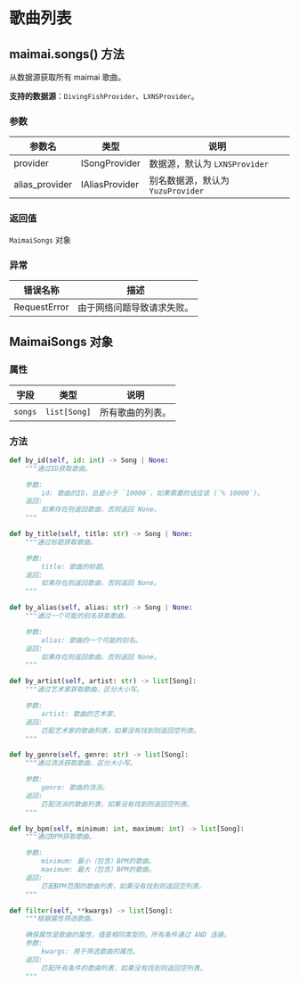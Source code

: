 # 歌曲列表

## maimai.songs() 方法

从数据源获取所有 maimai 歌曲。

**支持的数据源**：`DivingFishProvider`、`LXNSProvider`。

### 参数

| 参数名 | 类型 | 说明 |
|-|-|-|
| provider | ISongProvider | 数据源，默认为 `LXNSProvider` |
| alias_provider | IAliasProvider | 别名数据源，默认为 `YuzuProvider` |

### 返回值

`MaimaiSongs` 对象

### 异常

| 错误名称                           | 描述                                                         |
|-----------------------------------|--------------------------------------------------------------|
| RequestError                      | 由于网络问题导致请求失败。                                   |

## MaimaiSongs 对象

### 属性

| 字段     | 类型             | 说明                                                                |
|-----------------|------------------|---------------------------------------------------------------------|
| `songs`        | `list[Song]`     | 所有歌曲的列表。                                                     |

### 方法

```python
def by_id(self, id: int) -> Song | None:
    """通过ID获取歌曲。

    参数:
        id: 歌曲的ID，总是小于 `10000`，如果需要的话应该 (`% 10000`)。
    返回:
        如果存在则返回歌曲，否则返回 None。
    """

def by_title(self, title: str) -> Song | None:
    """通过标题获取歌曲。

    参数:
        title: 歌曲的标题。
    返回:
        如果存在则返回歌曲，否则返回 None。
    """

def by_alias(self, alias: str) -> Song | None:
    """通过一个可能的别名获取歌曲。

    参数:
        alias: 歌曲的一个可能的别名。
    返回:
        如果存在则返回歌曲，否则返回 None。
    """

def by_artist(self, artist: str) -> list[Song]:
    """通过艺术家获取歌曲，区分大小写。

    参数:
        artist: 歌曲的艺术家。
    返回:
        匹配艺术家的歌曲列表，如果没有找到则返回空列表。
    """

def by_genre(self, genre: str) -> list[Song]:
    """通过流派获取歌曲，区分大小写。

    参数:
        genre: 歌曲的流派。
    返回:
        匹配流派的歌曲列表，如果没有找到则返回空列表。
    """

def by_bpm(self, minimum: int, maximum: int) -> list[Song]:
    """通过BPM获取歌曲。

    参数:
        minimum: 最小（包含）BPM的歌曲。
        maximum: 最大（包含）BPM的歌曲。
    返回:
        匹配BPM范围的歌曲列表，如果没有找到则返回空列表。
    """

def filter(self, **kwargs) -> list[Song]:
    """根据属性筛选歌曲。

    确保属性是歌曲的属性，值是相同类型的。所有条件通过 AND 连接。
    参数:
        kwargs: 用于筛选歌曲的属性。
    返回:
        匹配所有条件的歌曲列表，如果没有找到则返回空列表。
    """
```
